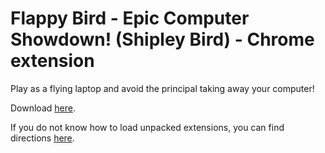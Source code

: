 # Flappy Bird - Epic Computer Showdown! (Shipley Bird) - Chrome extension
Play as a flying laptop and avoid the principal taking away your computer!

Download [here](https://github.com/aarikpokras/ShipleyBird/archive/refs/heads/app.zip).

If you do not know how to load unpacked extensions, you can find directions [here](https://webkul.com/blog/how-to-install-the-unpacked-extension-in-chrome/).

